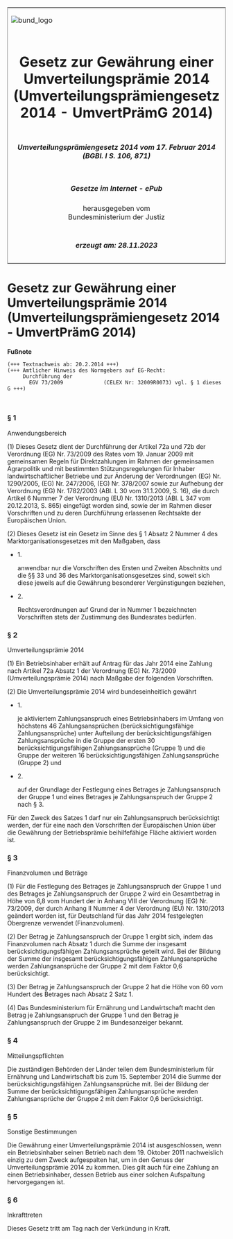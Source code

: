 <span id="DECKBLATT.html"></span>

<table border="0" frame="border" width="100%">

<tr valign="top">

<td align="left">

![bund\_logo](BfJ_2021_Web_de_de.gif)

</td>

<td align="right">

 

</td>

</tr>

<tr align="center" valign="middle">

<td colspan="2">

# Gesetz zur Gewährung einer Umverteilungsprämie 2014 (Umverteilungsprämiengesetz 2014 - UmvertPrämG 2014)

</td>

</tr>

<tr align="center" valign="middle">

<td colspan="2">

##### Umverteilungsprämiengesetz 2014 vom 17. Februar 2014 (BGBl. I S. 106, 871)

</td>

</tr>

<tr align="center" valign="middle">

<td colspan="2">

  
  

##### Gesetze im Internet - ePub  
  
herausgegeben vom  
Bundesministerium der Justiz

</td>

</tr>

<tr align="center" valign="bottom">

<td colspan="2">

  
  

##### erzeugt am: 28.11.2023

</td>

</tr>

</table>

<span id="BJNR010600014.html"></span>

# Gesetz zur Gewährung einer Umverteilungsprämie 2014 (Umverteilungsprämiengesetz 2014 - UmvertPrämG 2014)

<div>

  
**Fußnote**

<div class="jnhtml">

<div>

<div class="jurAbsatz">

  

``` 
(+++ Textnachweis ab: 20.2.2014 +++)
(+++ Amtlicher Hinweis des Normgebers auf EG-Recht:
     Durchführung der
       EGV 73/2009             (CELEX Nr: 32009R0073) vgl. § 1 dieses G +++)

 
```

</div>

</div>

</div>

</div>

<span id="BJNR010600014BJNE000200000.html"></span>

### § 1  
Anwendungsbereich

<div>

<div class="jnhtml">

<div>

<div class="jurAbsatz">

(1) Dieses Gesetz dient der Durchführung der Artikel 72a und 72b der
Verordnung (EG) Nr. 73/2009 des Rates vom 19. Januar 2009 mit
gemeinsamen Regeln für Direktzahlungen im Rahmen der gemeinsamen
Agrarpolitik und mit bestimmten Stützungsregelungen für Inhaber
landwirtschaftlicher Betriebe und zur Änderung der Verordnungen (EG) Nr.
1290/2005, (EG) Nr. 247/2006, (EG) Nr. 378/2007 sowie zur Aufhebung der
Verordnung (EG) Nr. 1782/2003 (ABl. L 30 vom 31.1.2009, S. 16), die
durch Artikel 6 Nummer 7 der Verordnung (EU) Nr. 1310/2013 (ABl. L 347
vom 20.12.2013, S. 865) eingefügt worden sind, sowie der im Rahmen
dieser Vorschriften und zu deren Durchführung erlassenen Rechtsakte der
Europäischen Union.

</div>

<div class="jurAbsatz">

(2) Dieses Gesetz ist ein Gesetz im Sinne des § 1 Absatz 2 Nummer 4 des
Marktorganisationsgesetzes mit den Maßgaben, dass

  - 1\.
    
    <div>
    
    anwendbar nur die Vorschriften des Ersten und Zweiten Abschnitts und
    die §§ 33 und 36 des Marktorganisationsgesetzes sind, soweit sich
    diese jeweils auf die Gewährung besonderer Vergünstigungen beziehen,
    
    </div>

  - 2\.
    
    <div>
    
    Rechtsverordnungen auf Grund der in Nummer 1 bezeichneten
    Vorschriften stets der Zustimmung des Bundesrates bedürfen.
    
    </div>

</div>

</div>

</div>

</div>

<span id="BJNR010600014BJNE000300000.html"></span>

### § 2  
Umverteilungsprämie 2014

<div>

<div class="jnhtml">

<div>

<div class="jurAbsatz">

(1) Ein Betriebsinhaber erhält auf Antrag für das Jahr 2014 eine Zahlung
nach Artikel 72a Absatz 1 der Verordnung (EG) Nr. 73/2009
(Umverteilungsprämie 2014) nach Maßgabe der folgenden Vorschriften.

</div>

<div class="jurAbsatz">

(2) Die Umverteilungsprämie 2014 wird bundeseinheitlich gewährt

  - 1\.
    
    <div style="">
    
    je aktiviertem Zahlungsanspruch eines Betriebsinhabers im Umfang von
    höchstens 46 Zahlungsansprüchen (berücksichtigungsfähige
    Zahlungsansprüche) unter Aufteilung der berücksichtigungsfähigen
    Zahlungsansprüche in die Gruppe der ersten 30
    berücksichtigungsfähigen Zahlungsansprüche (Gruppe 1) und die
    Gruppe der weiteren 16 berücksichtigungsfähigen Zahlungsansprüche
    (Gruppe 2) und
    
    </div>

  - 2\.
    
    <div style="">
    
    auf der Grundlage der Festlegung eines Betrages je Zahlungsanspruch
    der Gruppe 1 und eines Betrages je Zahlungsanspruch der Gruppe 2
    nach § 3.
    
    </div>

Für den Zweck des Satzes 1 darf nur ein Zahlungsanspruch berücksichtigt
werden, der für eine nach den Vorschriften der Europäischen Union über
die Gewährung der Betriebsprämie beihilfefähige Fläche aktiviert worden
ist.

</div>

</div>

</div>

</div>

<span id="BJNR010600014BJNE000400000.html"></span>

### § 3  
Finanzvolumen und Beträge

<div>

<div class="jnhtml">

<div>

<div class="jurAbsatz">

(1) Für die Festlegung des Betrages je Zahlungsanspruch der Gruppe 1 und
des Betrages je Zahlungsanspruch der Gruppe 2 wird ein Gesamtbetrag in
Höhe von 6,8 vom Hundert der in Anhang VIII der Verordnung (EG) Nr.
73/2009, der durch Anhang II Nummer 4 der Verordnung (EU) Nr. 1310/2013
geändert worden ist, für Deutschland für das Jahr 2014 festgelegten
Obergrenze verwendet (Finanzvolumen).

</div>

<div class="jurAbsatz">

(2) Der Betrag je Zahlungsanspruch der Gruppe 1 ergibt sich, indem das
Finanzvolumen nach Absatz 1 durch die Summe der insgesamt
berücksichtigungsfähigen Zahlungsansprüche geteilt wird. Bei der
Bildung der Summe der insgesamt berücksichtigungsfähigen
Zahlungsansprüche werden Zahlungsansprüche der Gruppe 2 mit dem Faktor
0,6 berücksichtigt.

</div>

<div class="jurAbsatz">

(3) Der Betrag je Zahlungsanspruch der Gruppe 2 hat die Höhe von 60 vom
Hundert des Betrages nach Absatz 2 Satz 1.

</div>

<div class="jurAbsatz">

(4) Das Bundesministerium für Ernährung und Landwirtschaft macht den
Betrag je Zahlungsanspruch der Gruppe 1 und den Betrag je
Zahlungsanspruch der Gruppe 2 im Bundesanzeiger bekannt.

</div>

</div>

</div>

</div>

<span id="BJNR010600014BJNE000500000.html"></span>

### § 4  
Mitteilungspflichten

<div>

<div class="jnhtml">

<div>

<div class="jurAbsatz">

Die zuständigen Behörden der Länder teilen dem Bundesministerium für
Ernährung und Landwirtschaft bis zum 15. September 2014 die Summe der
berücksichtigungsfähigen Zahlungsansprüche mit. Bei der Bildung der
Summe der berücksichtigungsfähigen Zahlungsansprüche werden
Zahlungsansprüche der Gruppe 2 mit dem Faktor 0,6 berücksichtigt.

</div>

</div>

</div>

</div>

<span id="BJNR010600014BJNE000600000.html"></span>

### § 5  
Sonstige Bestimmungen

<div>

<div class="jnhtml">

<div>

<div class="jurAbsatz">

Die Gewährung einer Umverteilungsprämie 2014 ist ausgeschlossen, wenn
ein Betriebsinhaber seinen Betrieb nach dem 19. Oktober 2011
nachweislich einzig zu dem Zweck aufgespalten hat, um in den Genuss der
Umverteilungsprämie 2014 zu kommen. Dies gilt auch für eine Zahlung an
einen Betriebsinhaber, dessen Betrieb aus einer solchen Aufspaltung
hervorgegangen ist.

</div>

</div>

</div>

</div>

<span id="BJNR010600014BJNE000700000.html"></span>

### § 6  
Inkrafttreten

<div>

<div class="jnhtml">

<div>

<div class="jurAbsatz">

Dieses Gesetz tritt am Tag nach der Verkündung in Kraft.

</div>

</div>

</div>

</div>
